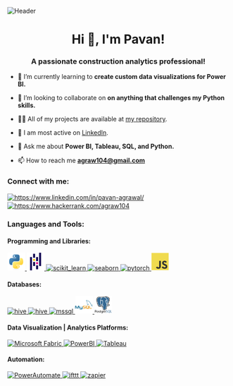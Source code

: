 ![Header](https://media.licdn.com/dms/image/D5616AQEORhEdWwIfEA/profile-displaybackgroundimage-shrink_350_1400/0/1698541481358?e=1727308800&v=beta&t=GuslY0LhMF0gv10u1ByJImS7vYqtdK0YXWQ1xS51nno)

<h1 align="center">Hi 👋, I'm Pavan!</h1> 
<h3 align="center">A passionate construction analytics professional!</h3>

- 🌱 I’m currently learning to **create custom data visualizations for Power BI.**

- 👯 I’m looking to collaborate on **on anything that challenges my Python skills.**

- 👨‍💻 All of my projects are available at [my repository](https://github.com/agraw104?tab=repositories).

- 📝 I am most active on [LinkedIn](https://www.linkedin.com/in/pavan-agrawal/).

- 💬 Ask me about **Power BI, Tableau, SQL, and Python.**

- 📫 How to reach me **agraw104@gmail.com**

<h3 align="left">Connect with me:</h3>
<p align="left">
<a href="https://www.linkedin.com/in/pavan-agrawal/" target="blank"><img align="center" src="https://raw.githubusercontent.com/rahuldkjain/github-profile-readme-generator/master/src/images/icons/Social/linked-in-alt.svg" alt="https://www.linkedin.com/in/pavan-agrawal/" height="30" width="40" /></a>
<a href="https://www.hackerrank.com/agraw104" target="blank"><img align="center" src="https://raw.githubusercontent.com/rahuldkjain/github-profile-readme-generator/master/src/images/icons/Social/hackerrank.svg" alt="https://www.hackerrank.com/agraw104" height="30" width="40" /></a>
</p>

<h3 align="left">Languages and Tools:</h3>

<h4 align="left">Programming and Libraries:</h3>
<p align="left"> 
  <a href="https://www.python.org" target="_blank" rel="noreferrer"> <img src="https://raw.githubusercontent.com/devicons/devicon/master/icons/python/python-original.svg" alt="python" width="40" height="40"/> </a> 
  <a href="https://pandas.pydata.org/" target="_blank" rel="noreferrer"> <img src="https://raw.githubusercontent.com/devicons/devicon/2ae2a900d2f041da66e950e4d48052658d850630/icons/pandas/pandas-original.svg" alt="pandas" width="40" height="40"/> </a> 
  <a href="https://scikit-learn.org/" target="_blank" rel="noreferrer"> <img src="https://upload.wikimedia.org/wikipedia/commons/0/05/Scikit_learn_logo_small.svg" alt="scikit_learn" width="40" height="40"/> </a> 
  <a href="https://seaborn.pydata.org/" target="_blank" rel="noreferrer"> <img src="https://seaborn.pydata.org/_images/logo-mark-lightbg.svg" alt="seaborn" width="40" height="40"/> </a> 
  <a href="https://pytorch.org/" target="_blank" rel="noreferrer"> <img src="https://www.vectorlogo.zone/logos/pytorch/pytorch-icon.svg" alt="pytorch" width="40" height="40"/> </a> 
  <a href="https://developer.mozilla.org/en-US/docs/Web/JavaScript" target="_blank" rel="noreferrer"> <img src="https://raw.githubusercontent.com/devicons/devicon/master/icons/javascript/javascript-original.svg" alt="javascript" width="40" height="40"/> </a> 
</p>

<h4 align="left">Databases:</h3>
<p align="left"> 
  <a href="https://hive.apache.org/" target="_blank" rel="noreferrer"> <img src="https://www.vectorlogo.zone/logos/apache_hive/apache_hive-icon.svg" alt="hive" width="40" height="40"/> </a> 
  <a href="https://prestodb.io/" target="_blank" rel="noreferrer"> <img src="https://images.crunchbase.com/image/upload/c_lpad,h_256,w_256,f_auto,q_auto:eco,dpr_1/mrkiqqv6u0a5qgxqfwjw" alt="hive" width="40" height="40"/> </a> 
  <a href="https://www.microsoft.com/en-us/sql-server" target="_blank" rel="noreferrer"> <img src="https://www.svgrepo.com/show/303229/microsoft-sql-server-logo.svg" alt="mssql" width="40" height="40"/> </a> 
  <a href="https://www.mysql.com/" target="_blank" rel="noreferrer"> <img src="https://raw.githubusercontent.com/devicons/devicon/master/icons/mysql/mysql-original-wordmark.svg" alt="mysql" width="40" height="40"/> </a> 
  <a href="https://www.postgresql.org" target="_blank" rel="noreferrer"> <img src="https://raw.githubusercontent.com/devicons/devicon/master/icons/postgresql/postgresql-original-wordmark.svg" alt="postgresql" width="40" height="40"/> </a> 
</p>

<h4 align="left">Data Visualization | Analytics Platforms:</h3>
<p align="left"> 
  <a href="https://www.microsoft.com/en-us/microsoft-fabric" target="_blank" rel="noreferrer"> <img src="https://static.wikia.nocookie.net/logopedia/images/a/aa/Microsoft_Fabric_2023.svg/revision/latest/scale-to-width-down/200?cb=20230528223239" alt="Microsoft Fabric" width="40" height="40"/> </a>
  <a href="https://powerbi.microsoft.com/en-us/" target="_blank" rel="noreferrer"> <img src="https://upload.wikimedia.org/wikipedia/commons/c/cf/New_Power_BI_Logo.svg" alt="PowerBI" width="40" height="40"/> </a>
  <a href="https://www.tableau.com/" target="_blank" rel="noreferrer"> <img src="https://www.svgrepo.com/show/354428/tableau-icon.svg" alt="Tableau" width="40" height="40"/> </a>
  
</p>

<h4 align="left">Automation:</h3>
<p align="left"> 
  <a href="https://powerautomate.microsoft.com/en-us/" target="_blank" rel="noreferrer"> <img src="https://summitbajracharya.com.np/wp-content/uploads/2020/10/PowerAutomate-2020-icon-1024x1024.png" alt="PowerAutomate" width="40" height="40"/> </a> 
  <a href="https://ifttt.com/" target="_blank" rel="noreferrer"> <img src="https://www.vectorlogo.zone/logos/ifttt/ifttt-ar21.svg" alt="ifttt" width="40" height="40"/> </a> 
  <a href="https://zapier.com" target="_blank" rel="noreferrer"> <img src="https://www.vectorlogo.zone/logos/zapier/zapier-icon.svg" alt="zapier" width="40" height="40"/> </a> 
</p>



